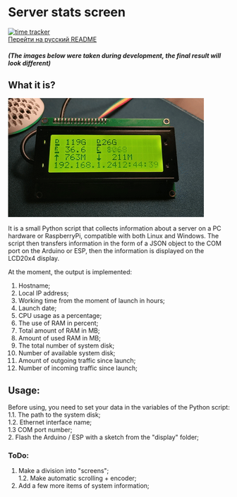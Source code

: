 # Server stats screen
[![time tracker](https://wakatime.com/badge/github/teuchezh/server-stats-screen.svg)](https://wakatime.com/badge/github/teuchezh/server-stats-screen)  
[Перейти на русский README](../server-stats-screen/README_ru.md)  
##### (The images below were taken during development, the final result will look different)  
## What it is?  
![demo_gif](/images/demo.gif)  

It is a small Python script that collects information about a server on a PC hardware or RaspberryPi, compatible with both Linux and Windows. The script then transfers information in the form of a JSON object to the COM port on the Arduino or ESP, then the information is displayed on the LCD20x4 display.  

At the moment, the output is implemented:  
1. Hostname;  
2. Local IP address;  
3. Working time from the moment of launch in hours;  
4. Launch date;  
5. CPU usage as a percentage;  
6. The use of RAM in percent;  
7. Total amount of RAM in MB;  
8. Amount of used RAM in MB;  
9. The total number of system disk;  
10. Number of available system disk;  
11. Amount of outgoing traffic since launch;  
11. Number of incoming traffic since launch;  

## Usage:  
Before using, you need to set your data in the variables of the Python script:  
1.1. The path to the system disk;  
1.2. Ethernet interface name;  
1.3 COM port number;  
2. Flash the Arduino / ESP with a sketch from the "display" folder;  

### ToDo:  
1. Make a division into "screens";  
1.2. Make automatic scrolling + encoder;  
2. Add a few more items of system information;  